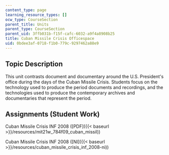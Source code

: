 ```yaml
---
content_type: page
learning_resource_types: []
ocw_type: CourseSection
parent_title: Units
parent_type: CourseSection
parent_uid: 3ffb031b-f15f-cafc-6032-a9f4a8908b25
title: Cuban Missile Crisis Officespace
uid: 0bdee3af-0718-f1b0-779c-9297462a88e9
---
```


Topic Description
-----------------

This unit contrasts document and documentary around the U.S. President's office during the days of the Cuban Missile Crisis. Students focus on the technology used to produce the period documents and recordings, and the technologies used to produce the contemporary archives and documentaries that represent the period.

Assignments (Student Work)
--------------------------

Cuban Missile Crisis INF 2008 ([PDF]({{< baseurl >}}/resources/mit21w_784f09_cuban_missil))

Cuban Missile Crisis INF 2008 ([NI]({{< baseurl >}}/resources/cuban_missile_crisis_inf_2008-ni))